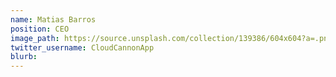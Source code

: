 ```yaml
---
name: Matias Barros
position: CEO
image_path: https://source.unsplash.com/collection/139386/604x604?a=.png
twitter_username: CloudCannonApp
blurb: 
---
```

